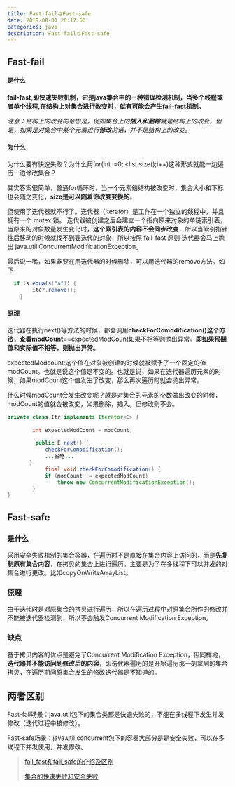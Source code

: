 ```yaml
---
title: Fast-fail与Fast-safe
date: 2019-08-01 20:12:50
categories: java
description: Fast-fail与Fast-safe
---
```




## Fast-fail

#### 是什么

**fail-fast,即快速失败机制，它是java集合中的一种错误检测机制，当多个线程或者单个线程,在结构上对集合进行改变时，就有可能会产生fail-fast机制。**

*注意：结构上的改变的意思是，例如集合上的**插入和删除**就是结构上的改变，但是，如果是对集合中某个元素进行**修改**的话，并不是结构上的改变。* 



#### 为什么

为什么要有快速失败？为什么用for(int i=0;i<list.size();i++)这种形式就能一边遍历一边修改集合？

其实答案很简单，普通for循环时，当一个元素结结构被改变时，集合大小和下标也会随之变化，**size是可以随着你改变变换的**。

但使用了迭代器就不行了。迭代器（Iterator）是工作在一个独立的线程中，并且拥有一个 mutex 锁。 迭代器被创建之后会建立一个指向原来对象的单链索引表，当原来的对象数量发生变化时，**这个索引表的内容不会同步改变**，所以当索引指针往后移动的时候就找不到要迭代的对象，所以按照 fail-fast 原则 迭代器会马上抛出 java.util.ConcurrentModificationException。

最后说一嘴，如果非要在用迭代器的时候删除，可以用迭代器的remove方法。如下

```java
  if (s.equals("a")) {
        iter.remove();
    }
```

#### 原理

迭代器在执行next()等方法的时候，都会调用**checkForComodification()**这个方法，查看**modCount**==expectedModCount如果不相等则抛出异常。**即如果预期值和实际值不相等，则抛出异常。**

expectedModcount:这个值在对象被创建的时候就被赋予了一个固定的值modCount。也就是说这个值是不变的。也就是说，如果在迭代器遍历元素的时候，如果modCount这个值发生了改变，那么再次遍历时就会抛出异常。 

什么时候modCount会发生改变呢？就是对集合的元素的个数做出改变的时候，modCount的值就会被改变，如果删除，插入。但修改则不会。



```java
private class Itr implements Iterator<E> {
  
        int expectedModCount = modCount;
        
         public E next() {
            checkForComodification();
            ...省略...
       }
            final void checkForComodification() {
            if (modCount != expectedModCount)
                throw new ConcurrentModificationException();
        }
}
```



## Fast-safe

### 是什么

采用安全失败机制的集合容器，在遍历时不是直接在集合内容上访问的，而是**先复制原有集合内容**，在拷贝的集合上进行遍历。主要是为了在多线程下可以并发的对集合进行更改。比如copyOnWriteArrayList。

### 原理

由于迭代时是对原集合的拷贝进行遍历，所以在遍历过程中对原集合所作的修改并不能被迭代器检测到，所以不会触发Concurrent Modification Exception。

###  缺点

基于拷贝内容的优点是避免了Concurrent Modification Exception，但同样地，**迭代器并不能访问到修改后的内容**，即迭代器遍历的是开始遍历那一刻拿到的集合拷贝，在遍历期间原集合发生的修改迭代器是不知道的。

## 两者区别

Fast-fail场景：java.util包下的集合类都是快速失败的，不能在多线程下发生并发修改（迭代过程中被修改）。

Fast-safe场景：java.util.concurrent包下的容器大部分是是安全失败，可以在多线程下并发使用，并发修改。

> [fail_fast和fail_safe的介绍及区别](https://blog.csdn.net/mlym521/article/details/82465126)
>
> [集合的快速失败和安全失败](https://segmentfault.com/a/1190000039897519)

